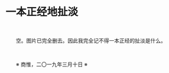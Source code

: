# 一本正经地扯淡

&emsp;&emsp;

&emsp;&emsp;空。图片已完全删去。因此我完全记不得一本正经的扯淡是什么。

&emsp;&emsp;

&emsp;&emsp;※ 商惟，二〇一九年三月十日 ※